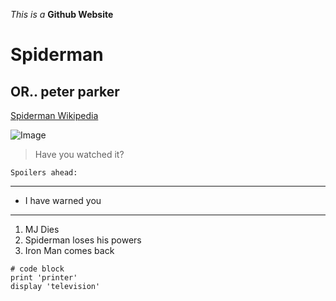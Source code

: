 _This is a_ **Github Website**

# Spiderman
## OR.. peter parker

[Spiderman Wikipedia](https://en.wikipedia.org/wiki/Spider-Man)

![Image](https://bgr.com/wp-content/uploads/2021/11/spider-man-poster-green-goblin.jpg?quality=82&strip=all&w=1382&h=810&crop=1)

> Have you watched it?

`Spoilers ahead:`

---
* I have warned you
---

1. MJ Dies
2. Spiderman loses his powers
3. Iron Man comes back

```
# code block
print 'printer'
display 'television'
```

